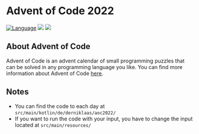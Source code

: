 # Advent of Code 2022

[![Language](https://img.shields.io/badge/Language-Kotlin-purple)](https://kotlinlang.org/)
![](https://img.shields.io/badge/stars%20⭐-8-yellow)
![](https://img.shields.io/badge/days%20completed-4-red)

## About Advent of Code
Advent of Code is an advent calendar of small programming puzzles that can be solved in any programming language you like. You can find more information about Advent of Code [here](https://adventofcode.com/2022/about).


## Notes
- You can find the code to each day at ``src/main/kotlin/de/derniklaas/aoc2022/``
- If you want to run the code with your input, you have to change the input located at ``src/main/resources/``